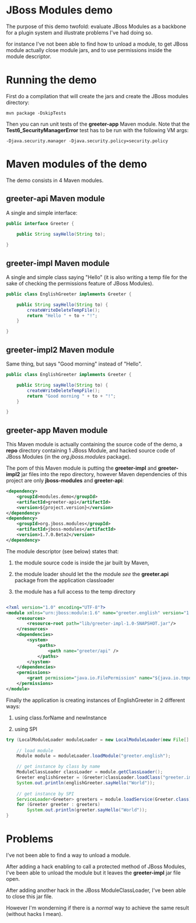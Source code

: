 # JBoss Modules demo

The purpose of this demo twofold: evaluate JBoss Modules as a backbone for a plugin system and illustrate problems I've had doing so.

for instance I've not been able to find how to unload a module, to get JBoss module actually close module jars, and to use permissions inside the module descriptor.


# Running the demo

First do a compilation that will create the jars and create the JBoss modules directory:

`mvn package -DskipTests`

Then you can run unit tests of the **greeter-app** Maven module.
Note that the **Test6_SecurityManagerError** test has to be run with the following VM args:

`-Djava.security.manager -Djava.security.policy=security.policy`


# Maven modules of the demo

The demo consists in 4 Maven modules.


## greeter-api Maven module
A single and simple interface:
```java
public interface Greeter {

    public String sayHello(String to);
    
}
```

## greeter-impl Maven module
A single and simple class saying "Hello" (it is also writing a temp file for the sake of checking the permissions feature of JBoss Modules).
```java
public class EnglishGreeter implements Greeter {

    public String sayHello(String to) {
        createWriteDeleteTempFile();
        return "Hello " + to + "!";
    }

}
```

## greeter-impl2 Maven module
Same thing, but says "Good morning" instead of "Hello".
```java
public class EnglishGreeter implements Greeter {

    public String sayHello(String to) {
        createWriteDeleteTempFile();
        return "Good morning " + to + "!";
    }

}
```

## greeter-app Maven module
This Maven module is actually containing the source code of the demo, a **repo** directory containing 1 JBoss Module, and hacked source code of JBoss Modules (in the *org.jboss.modules* package).

The pom of this Maven module is putting the **greeter-impl** and **greeter-impl2** jar files into the repo directory, however Maven dependencies of this project are only **jboss-modules** and **greeter-api**:

```xml
<dependency>
    <groupId>modules.demo</groupId>
    <artifactId>greeter-api</artifactId>
    <version>${project.version}</version>
</dependency>
<dependency>
    <groupId>org.jboss.modules</groupId>
    <artifactId>jboss-modules</artifactId>
    <version>1.7.0.Beta2</version>
</dependency>
```


The module descriptor (see below) states that:

1. the module source code is inside the jar built by Maven,

2. the module loader should let the the module *see* the **greeter.api** package from the application classloader

3. the module has a full access to the temp directory


```xml

<?xml version="1.0" encoding="UTF-8"?>
<module xmlns="urn:jboss:module:1.6" name="greeter.english" version="1.0-SNAPSHOT">
    <resources>
        <resource-root path="lib/greeter-impl-1.0-SNAPSHOT.jar"/>
    </resources>
    <dependencies>
        <system>
            <paths>
                <path name="greeter/api" />
            </paths>
        </system>
    </dependencies>
    <permissions>
        <grant permission="java.io.FilePermission" name="${java.io.tmpdir}/-" actions="read,write,delete"/>
    </permissions>
</module>

```


Finally the application is creating instances of EnglishGreeter in 2 different ways:

1. using class.forName and newInstance

2. using SPI

```java
try (LocalModuleLoader moduleLoader = new LocalModuleLoader(new File[] { new File("repo") })) {
   
    // load module
    Module module = moduleLoader.loadModule("greeter.english");

    // get instance by class by name
    ModuleClassLoader classLoader = module.getClassLoader();
    Greeter englishGreeter = (Greeter)classLoader.loadClass("greeter.impl.EnglishGreeter").newInstance();
    System.out.println(englishGreeter.sayHello("World"));
   
    // get instance by SPI
    ServiceLoader<Greeter> greeters = module.loadService(Greeter.class);
    for (Greeter greeter : greeters)
        System.out.println(greeter.sayHello("World"));
}
```


# Problems


I've not been able to find a way to unload a module.

After adding a hack enabling to call a protected method of JBoss Modules, I've been able to unload the module but it leaves the **greeter-impl** jar file open.

After adding another hack in the JBoss ModuleClassLoader, I've been able to close this jar file.

However I'm wonderning if there is a *normal* way to achieve the same result (without hacks I mean).



